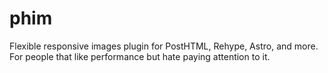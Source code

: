 # phim
Flexible responsive images plugin for PostHTML, Rehype, Astro, and more. For people that like performance but hate paying attention to it.
